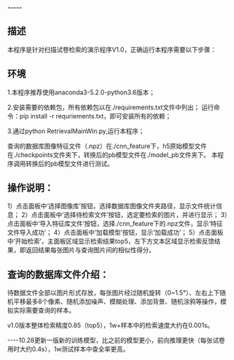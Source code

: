***-----***
## 描述
本程序是针对扫描试卷检索的演示程序V1.0，正确运行本程序需要以下步骤：

## 环境
1.本程序推荐使用anaconda3-5.2.0-python3.6版本；

2.安装需要的依赖包，所有依赖包以在./requirements.txt文件中列出；
运行命令：pip install -r requriements.txt，即可安装所有的依赖；

3.通过python RetrievalMainWin.py,运行本程序；


查询的数据库图像特征文件（.npz）在./cnn_feature下，h5原始模型文件在./checkpoints文件夹下，转换后的pb模型文件在./model_pb文件夹下。
本程序调用转换后的pb模型文件进行测试。

## 操作说明：

1）点击面板中‘选择图像库’按钮，选择数据库图像文件夹路径，显示文件统计信息；
2）点击面板中‘选择待检索文件’按钮，选定要检索的图片，并进行显示；
3）点击面板中‘导入特征库文件’按钮，选择./cnn_feature下的.npz文件，显示‘特征文件导入成功’；
4）点击面板中‘加载模型’按钮，显示‘加载成功’；
5）点击面板中‘开始检索’，主面板区域显示检索结果top5，左下方文本区域显示检索反馈结果，即返回结果每张图片与查询图片间的相似性得分。


## 查询的数据库文件介绍：
待数据文件全部以图片形式存放，每张图片经过随机旋转（0~1.5°）、左右上下随机平移最多8个像素、随机添加噪声、模糊处理、添加背景、随机涂鸦等操作，模拟实际需要查询的样本。


v1.0版本整体检索精度0.85（top5），1w+样本中的检索速度大约在0.001s。

----10.28更新一版新的训练模型，比之前的模型更小，前向推理更快（每张试卷用时大约0.4s），1w测试样本中查全率更高。

